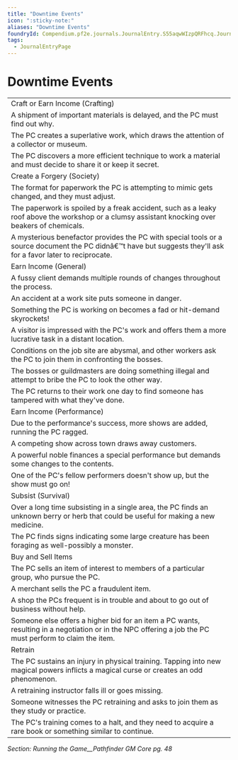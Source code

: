 ```yaml
---
title: "Downtime Events"
icon: ":sticky-note:"
aliases: "Downtime Events"
foundryId: Compendium.pf2e.journals.JournalEntry.S55aqwWIzpQRFhcq.JournalEntryPage.or9dAZfXyd01A8dS
tags:
  - JournalEntryPage
---
```


# Downtime Events
  

|     |
| --- |
| Craft or Earn Income (Crafting) |
| A shipment of important materials is delayed, and the PC must find out why. |
| The PC creates a superlative work, which draws the attention of a collector or museum. |
| The PC discovers a more efficient technique to work a material and must decide to share it or keep it secret. |
| Create a Forgery (Society) |
| The format for paperwork the PC is attempting to mimic gets changed, and they must adjust. |
| The paperwork is spoiled by a freak accident, such as a leaky roof above the workshop or a clumsy assistant knocking over beakers of chemicals. |
| A mysterious benefactor provides the PC with special tools or a source document the PC didnâ€™t have but suggests they'll ask for a favor later to reciprocate. |
| Earn Income (General) |
| A fussy client demands multiple rounds of changes throughout the process. |
| An accident at a work site puts someone in danger. |
| Something the PC is working on becomes a fad or hit-demand skyrockets! |
| A visitor is impressed with the PC's work and offers them a more lucrative task in a distant location. |
| Conditions on the job site are abysmal, and other workers ask the PC to join them in confronting the bosses. |
| The bosses or guildmasters are doing something illegal and attempt to bribe the PC to look the other way. |
| The PC returns to their work one day to find someone has tampered with what they've done. |
| Earn Income (Performance) |
| Due to the performance's success, more shows are added, running the PC ragged. |
| A competing show across town draws away customers. |
| A powerful noble finances a special performance but demands some changes to the contents. |
| One of the PC's fellow performers doesn't show up, but the show must go on! |
| Subsist (Survival) |
| Over a long time subsisting in a single area, the PC finds an unknown berry or herb that could be useful for making a new medicine. |
| The PC finds signs indicating some large creature has been foraging as well-possibly a monster. |
| Buy and Sell Items |
| The PC sells an item of interest to members of a particular group, who pursue the PC. |
| A merchant sells the PC a fraudulent item. |
| A shop the PCs frequent is in trouble and about to go out of business without help. |
| Someone else offers a higher bid for an item a PC wants, resulting in a negotiation or in the NPC offering a job the PC must perform to claim the item. |
| Retrain |
| The PC sustains an injury in physical training. Tapping into new magical powers inflicts a magical curse or creates an odd phenomenon. |
| A retraining instructor falls ill or goes missing. |
| Someone witnesses the PC retraining and asks to join them as they study or practice. |
| The PC's training comes to a halt, and they need to acquire a rare book or something similar to continue. |

_Section: Running the Game__Pathfinder GM Core pg. 48_